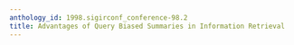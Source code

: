 ```yaml
---
anthology_id: 1998.sigirconf_conference-98.2
title: Advantages of Query Biased Summaries in Information Retrieval
---
```


